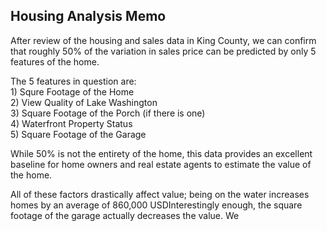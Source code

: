 ## Housing Analysis Memo

After review of the housing and sales data in King County, we can confirm that roughly 50% of the variation in sales price can be predicted by only 5 features of the home.

The 5 features in question are:  
    1) Squre Footage of the Home  
    2) View Quality of Lake Washington  
    3) Square Footage of the Porch (if there is one)  
    4) Waterfront Property Status  
    5) Square Footage of the Garage  
    
While 50% is not the entirety of the home, this data provides an excellent baseline for home owners and real estate agents to estimate the value of the home.

All of these factors drastically affect value; being on the water increases homes by an average of 860,000 USDInterestingly enough, the square footage of the garage actually decreases the value. We 